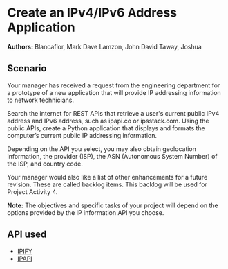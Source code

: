 # Create an IPv4/IPv6 Address Application

**Authors:** Blancaflor, Mark Dave
             Lamzon, John David
             Taway, Joshua

## Scenario
Your manager has received a request from the engineering department for a prototype of a new application that will provide IP addressing information to network technicians.

Search the internet for REST APIs that retrieve a user's current public IPv4 address and IPv6 address, such as ipapi.co or ipsstack.com. Using the public APIs, create a Python application that displays and formats the computer’s current public IP addressing information.

Depending on the API you select, you may also obtain geolocation information, the provider (ISP), the ASN (Autonomous System Number) of the ISP, and country code.

Your manager would also like a list of other enhancements for a future revision. These are called backlog items. This backlog will be used for Project Activity 4.

<b>Note:</b> The objectives and specific tasks of your project will depend on the options provided by the IP information API you choose.

## API used
* <a href="https://api.ipify.org">IPIFY</a>
* <a href="https://ipapi.co/">IPAPI</a>

            